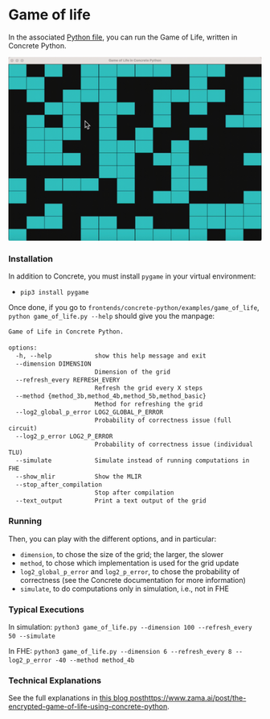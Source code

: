 # Game of life

In the associated [Python file](game_of_life.py), you can run the Game of Life, written in Concrete Python.

![ Game of Life](game-of-life.gif)

### Installation

In addition to Concrete, you must install `pygame` in your virtual environment:

- `pip3 install pygame`

Once done, if you go to `frontends/concrete-python/examples/game_of_life`, `python game_of_life.py --help` should give you the manpage:

```
Game of Life in Concrete Python.

options:
  -h, --help            show this help message and exit
  --dimension DIMENSION
                        Dimension of the grid
  --refresh_every REFRESH_EVERY
                        Refresh the grid every X steps
  --method {method_3b,method_4b,method_5b,method_basic}
                        Method for refreshing the grid
  --log2_global_p_error LOG2_GLOBAL_P_ERROR
                        Probability of correctness issue (full circuit)
  --log2_p_error LOG2_P_ERROR
                        Probability of correctness issue (individual TLU)
  --simulate            Simulate instead of running computations in FHE
  --show_mlir           Show the MLIR
  --stop_after_compilation
                        Stop after compilation
  --text_output         Print a text output of the grid
```

### Running

Then, you can play with the different options, and in particular:

- `dimension`, to chose the size of the grid; the larger, the slower
- `method`, to chose which implementation is used for the grid update
- `log2_global_p_error` and `log2_p_error`, to chose the probability of correctness (see the Concrete documentation for more information)
- `simulate`, to do computations only in simulation, i.e., not in FHE

### Typical Executions

In simulation: `python3 game_of_life.py --dimension 100 --refresh_every 50 --simulate`

In FHE: `python3 game_of_life.py --dimension 6 --refresh_every 8 --log2_p_error -40 --method method_4b`

### Technical Explanations

See the full explanations in [this blog post](https://www.zama.ai/post/the-encrypted-game-of-life-using-concrete-python)https://www.zama.ai/post/the-encrypted-game-of-life-using-concrete-python. 
